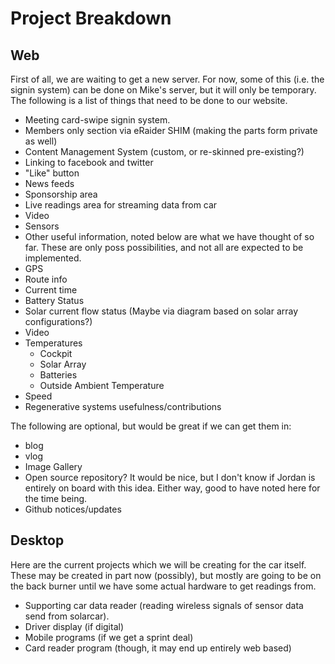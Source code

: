 Project Breakdown
===

Web
---

First of all, we are waiting to get a new server.  For now, some of this (i.e. the signin system) can be done on Mike's server, but it will only be temporary.  The following is a list of things that need to be done to our website.

 * Meeting card-swipe signin system.
 * Members only section via eRaider SHIM (making the parts form private as well)
 * Content Management System (custom, or re-skinned pre-existing?)
 * Linking to facebook and twitter
  * "Like" button
  * News feeds
 * Sponsorship area
 * Live readings area for streaming data from car
  * Video
  * Sensors
  * Other useful information, noted below are what we have thought of so far.  These are only poss possibilities, and not all are expected to be implemented.
   * GPS
   * Route info
   * Current time
   * Battery Status
   * Solar current flow status (Maybe via diagram based on solar array configurations?)
   * Video
   * Temperatures
     * Cockpit
     * Solar Array
     * Batteries
     * Outside Ambient Temperature
   * Speed
   * Regenerative systems usefulness/contributions

The following are optional, but would be great if we can get them in:

 * blog
 * vlog
 * Image Gallery
 * Open source repository?  It would be nice, but I don't know if Jordan is entirely on board with this idea.  Either way, good to have noted here for the time being.
 * Github notices/updates

Desktop
-------

Here are the current projects which we will be creating for the car itself.  These may be created in part now (possibly), but mostly are going to be on the back burner until we have some actual hardware to get readings from.

 * Supporting car data reader (reading wireless signals of sensor data send from solarcar).
 * Driver display (if digital)
 * Mobile programs (if we get a sprint deal)
 * Card reader program (though, it may end up entirely web based)
